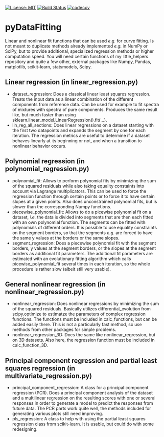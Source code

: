 [![License: MIT](https://img.shields.io/badge/License-MIT-blue.svg)](https://opensource.org/licenses/MIT)
[![Build Status](https://app.travis-ci.com/AlexanderSouthan/pyDataFitting.svg?branch=master)](https://app.travis-ci.com/AlexanderSouthan/pyDataFitting)
[![codecov](https://codecov.io/gh/AlexanderSouthan/pyDataFitting/branch/master/graph/badge.svg?token=NYWF752QP0)](https://codecov.io/gh/AlexanderSouthan/pyDataFitting)

# pyDataFitting
Linear and nonlinear fit functions that can be used *e.g.* for curve fitting.
Is not meant to duplicate methods already implemented *e.g.* in NumPy or SciPy,
but to provide additional, specialized regression methods or higher computation
speed. You will need certain functions of my little_helpers repository and
quite a few other, external packages like Numpy, Pandas, matplotlib,
scikit-learn, statsmodels, Scipy.

## Linear regression (in linear_regression.py)
* dataset_regression: Does a classical linear least squares regression. Treats
the input data as a linear combination of the different components from
reference data. Can be used for example to fit spectra of mixtures with spectra
of pure components. Produces the same result like, but much faster than using
sklearn.linear_model.LinearRegression().fit(...).
* lin_reg_all_sections: Does linear regressions on a dataset starting with the
first two datapoints and expands the segment by one for each iteration. The
regression metrics are useful to determine if a dataset behaves linearly at its
beginning or not, and when a transition to nonlinear behavior occurs.

## Polynomial regression (in polynomial_regression.py)
* polynomial_fit: Allows to perform polynomial fits by minimizing the sum of the squared residuals while also taking equality constaints into account via Lagrange multiplicators. This can be used to force the regression function through certain points or to force it to have certain slopes at a given points. Also does unconstrained polynomial fits, but is slower than the corresponding Numpy functions.
* piecewise_polynomial_fit: Allows to do a picewise polynomial fit on a dataset, *i.e.* the data is divided into segments that are then each fitted with an own polynomial function. The segments can be fitted with polynomials of different orders. It is possible to use equality constraints on the segment borders, so that the segments *e.g.* are forced to have the same y values at the borders or the same slopes.
* segment_regression: Does a piecewise polynomial fit with the segment borders, y values at the segment borders, or the slopes at the segment borders as additional fit parameters. The additional fit parameters are estimated with an evolutionary fitting algorithm which calls picewise_polynomial_fit several times in each iteration, so the whole procedure is rather slow (albeit still very usable).

## General nonlinear regression (in nonlinear_regression.py)
* nonlinear_regression: Does nonlinear regressions by minimizing the sum of the squared residuals. Basically utilizes differential_evolution from scipy.optimize to estimatze the parameters of complex regression functions. The functions must be included in calc_functions, but can be added easily there. This is not a particularly fast method, so use methods from other packages for simple problems.
* nonlinear_regression_3D: Does the same like nonlinear_regression, but on 3D datasets. Also here, the regression function must be included in calc_function_3D.

## Principal component regression and partial least squares regression (in multivariate_regression.py)
* principal_component_regression: A class for a principal component regression (PCR). Does a principal component analysis of the dataset and a multilinear regression on the resulting scores with one or several responses in order to generate a model to predict the responses from future data. The PCR parts work quite well, the methods included for generating various plots still need improving.
* pls_regression: A class to help with using the partial least squares regression class from scikit-learn. It is usable, but could do with some redesigning.
